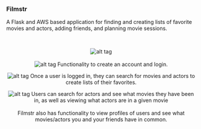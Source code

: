### Filmstr



A Flask and AWS based application for finding and creating lists of favorite movies and actors, adding friends, and planning movie sessions.

<center>
<br>

![alt tag](http://i63.tinypic.com/2ho8w0w.jpg)
<br><br>
![alt tag](http://i68.tinypic.com/2958r5z.jpg)
Functionality to create an account and login.
<br>

![alt tag](http://i66.tinypic.com/ve1axh.jpg)
Once a user is logged in, they can search for movies and actors to create lists of their favorites.
<br>

![alt tag](http://i68.tinypic.com/2yo690x.png)
Users can search for actors and see what movies they have been in, as well as viewing what actors are in a given movie
<br><br>
Filmstr also has functionality to view profiles of users and see what movies/actors you and your friends have in common.


